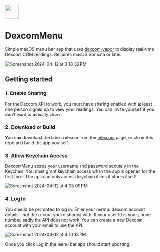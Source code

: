 <img src="https://github.com/kylebshr/DexcomMenu/assets/3526783/2c3e5c01-cda8-4e1b-999c-dba829b9833e" data-canonical-src="https://github.com/kylebshr/DexcomMenu/assets/3526783/2c3e5c01-cda8-4e1b-999c-dba829b9833e" width="44" height="44" />

# DexcomMenu

Simple macOS menu bar app that uses [dexcom-vapor](http://github.com/kylebshr/dexcom-vapor) to display real-time Dexcom CGM readings. Requires macOS Sonoma or later.

![Screenshot 2024-04-12 at 3 18 32 PM](https://github.com/kylebshr/DexcomMenu/assets/3526783/fcbe8a2a-87fa-4e7c-a80c-ac4057a00a73)

## Getting started

### 1. Enable Sharing

For the Dexcom API to work, you must have sharing enabled with at least one person signed up to view your readings. You can invite yourself if you don’t want to actually share.

### 2. Download or Build

You can download the latest release from the [releases](https://github.com/kylebshr/DexcomMenu/releases) page, or clone this repo and build the app yourself.

### 3. Allow Keychain Access

DexcomMenu stores your username and password securely in the Keychain. You must grant keychain access when the app is opened for the first time. The app can only access keychain items it stores itself!

![Screenshot 2024-04-12 at 4 05 09 PM](https://github.com/kylebshr/DexcomMenu/assets/3526783/c456e26a-e7e5-4f39-87a0-819039403b1e)

### 4. Log In

You should be prompted to log in. Enter your _normal_ dexcom account details - _not_ the accout you’re sharing with. If your user ID is your phone number, sadly the API does not work. You can create a new Dexcom account with your email to use the API.

![Screenshot 2024-04-12 at 4 10 13 PM](https://github.com/kylebshr/DexcomMenu/assets/3526783/edc4ac93-1b21-4edd-ba54-9aced6620252)

Once you click Log In the menu bar app should start updating!
